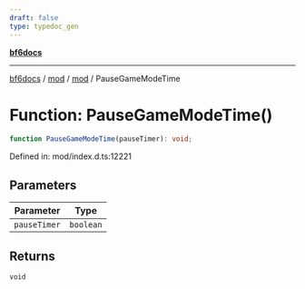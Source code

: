 ```yaml
---
draft: false
type: typedoc_gen
---
```


[**bf6docs**](../../../_index.md)

***

[bf6docs](../../../_index.md) / [mod](../../_index.md) / [mod](../_index.md) / PauseGameModeTime

# Function: PauseGameModeTime()

```ts
function PauseGameModeTime(pauseTimer): void;
```

Defined in: mod/index.d.ts:12221

## Parameters

| Parameter | Type |
| ------ | ------ |
| `pauseTimer` | `boolean` |

## Returns

`void`
